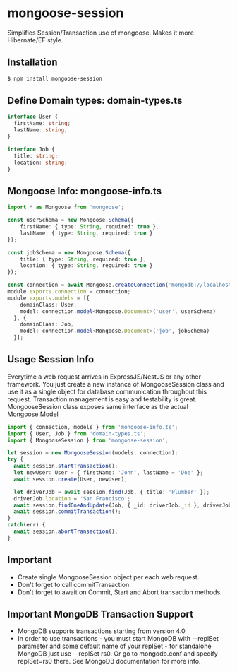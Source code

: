 # mongoose-session
Simplifies Session/Transaction use of mongoose. Makes it more Hibernate/EF style.

## Installation

```bash
$ npm install mongoose-session
```

## Define Domain types: domain-types.ts

```typescript
interface User {
  firstName: string;
  lastName: string;
}

interface Job {
  title: string;
  location: string;
}
```

## Mongoose Info: mongoose-info.ts

```typescript
import * as Mongoose from 'mongoose';

const userSchema = new Mongoose.Schema({
	firstName: { type: String, required: true },
	lastName: { type: String, required: true }
});

const jobSchema = new Mongoose.Schema({
	title: { type: String, required: true },
	location: { type: String, required: true }
});

const connection = await Mongoose.createConnection('mongodb://localhost/db', {...});
module.exports.connection = connection;
module.exports.models = [{
    domainClass: User,
    model: connection.model<Mongoose.Document>('user', userSchema)
  }, {
    domainClass: Job,
    model: connection.model<Mongoose.Document>('job', jobSchema)
  }];
```

## Usage Session Info

Everytime a web request arrives in ExpressJS/NestJS or any other framework.
You just create a new instance of MongooseSession class and use it as a single object for database communication throughout this request.
Transaction management is easy and testability is great.
MongooseSession class exposes same interface as the actual Mongoose.Model

```typescript
import { connection, models } from 'mongoose-info.ts';
import { User, Job } from 'domain-types.ts';
import { MongooseSession } from 'mongoose-session';

let session = new MongooseSession(models, connection);
try {
  await session.startTransaction();
  let newUser: User = { firstName: 'John', lastName = 'Doe' };
  await session.create(User, newUser);

  let driverJob = await session.find(Job, { title: 'Plumber' });
  driverJob.location = 'San Francisco';
  await session.findOneAndUpdate(Job, { _id: driverJob._id }, driverJob);
  await session.commitTransaction();
}
catch(err) {
  await session.abortTransaction();
}

```

## Important
- Create single MongooseSession object per each web request.
- Don't forget to call commitTransaction.
- Don't forget to await on Commit, Start and Abort transaction methods.

## Important MongoDB Transaction Support
- MongoDB supports transactions starting from version 4.0
- In order to use transactions - you must start MongoDB with --replSet parameter and some default name of your replSet - for standalone MongoDB just use --replSet rs0. Or go to mongodb.conf and specify replSet=rs0 there. See MongoDB documentation for more info.
